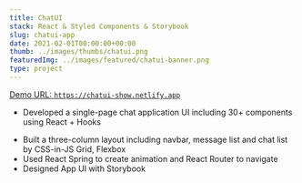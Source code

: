 ```yaml
---
title: ChatUI
stack: React & Styled Components & Storybook
slug: chatui-app
date: 2021-02-01T00:00:00+00:00
thumb: ../images/thumbs/chatui.png
featuredImg: ../images/featured/chatui-banner.png
type: project
---
```


<a href="https://chatui-show.netlify.app" target="_blank">Demo URL: `https://chatui-show.netlify.app` </a>

- Developed a single-page chat application UI including 30+ components using React + Hooks

* Built a three-column layout including navbar, message list and chat list by CSS-in-JS Grid, Flexbox
* Used React Spring to create animation and React Router to navigate
* Designed App UI with Storybook
